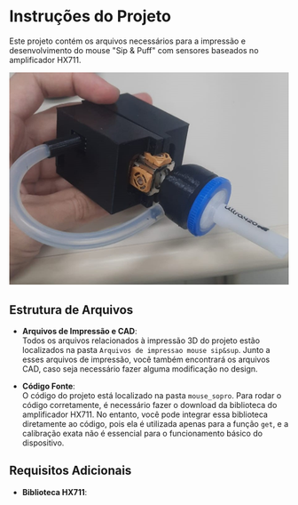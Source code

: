 # Instruções do Projeto

Este projeto contém os arquivos necessários para a impressão e desenvolvimento do mouse "Sip & Puff" com sensores baseados no amplificador HX711.

![Mouse](https://github.com/pedronetto12/Mouse-Sip-Sup/blob/main/mouse%20sip%26suff.jpeg)

## Estrutura de Arquivos

- **Arquivos de Impressão e CAD**:  
  Todos os arquivos relacionados à impressão 3D do projeto estão localizados na pasta `Arquivos de impressao mouse sip&sup`. Junto a esses arquivos de impressão, você também encontrará os arquivos CAD, caso seja necessário fazer alguma modificação no design.

- **Código Fonte**:  
  O código do projeto está localizado na pasta `mouse_sopro`. Para rodar o código corretamente, é necessário fazer o download da biblioteca do amplificador HX711. No entanto, você pode integrar essa biblioteca diretamente ao código, pois ela é utilizada apenas para a função `get`, e a calibração exata não é essencial para o funcionamento básico do dispositivo.

## Requisitos Adicionais

- **Biblioteca HX711**:



